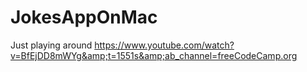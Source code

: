 # JokesAppOnMac
Just playing around https://www.youtube.com/watch?v=BfEjDD8mWYg&amp;t=1551s&amp;ab_channel=freeCodeCamp.org

